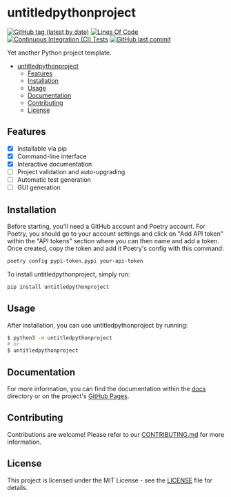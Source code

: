 # untitledpythonproject

[![GitHub tag (latest by date)](https://img.shields.io/github/v/tag/unkokaeru/untitledpythonproject?label=version)](https://github.com/unkokaeru/untitledpythonproject)
[![Lines Of Code](https://tokei.rs/b1/github/unkokaeru/untitledpythonproject?category=code)](https://github.com/unkokaeru/untitledpythonproject)
[![Continuous Integration (CI) Tests](https://img.shields.io/github/actions/workflow/status/unkokaeru/untitledpythonproject/continuous_integration.yml?label=tests)](https://github.com/unkokaeru/untitledpythonproject)
[![GitHub last commit](https://img.shields.io/github/last-commit/unkokaeru/untitledpythonproject)](https://github.com/unkokaeru/untitledpythonproject)

Yet another Python project template.

- [untitledpythonproject](#untitledpythonproject)
    - [Features](#features)
    - [Installation](#installation)
    - [Usage](#usage)
    - [Documentation](#documentation)
    - [Contributing](#contributing)
    - [License](#license)

## Features

- [x] Installable via pip
- [x] Command-line interface
- [x] Interactive documentation
- [ ] Project validation and auto-upgrading
- [ ] Automatic test generation
- [ ] GUI generation

## Installation

Before starting, you'll need a GitHub account and Poetry account. For Poetry, you should go to your account settings and click on "Add API token" within the "API tokens" section where you can then name and add a token. Once created, copy the token and add it Poetry's config with this command:

```bash
poetry config pypi-token.pypi your-api-token
```

To install untitledpythonproject, simply run:

```bash
pip install untitledpythonproject
```

## Usage

After installation, you can use untitledpythonproject by running:

```bash
$ python3 -m untitledpythonproject
# or
$ untitledpythonproject
```

## Documentation
For more information, you can find the documentation within the [docs](./docs/index.html) directory or on the project's [GitHub Pages](https://unkokaeru.github.io/untitledpythonproject/).

## Contributing

Contributions are welcome! Please refer to our [CONTRIBUTING.md](./CONTRIBUTING.md) for more information.

## License

This project is licensed under the MIT License - see the [LICENSE](./LICENSE) file for details.